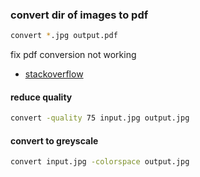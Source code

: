 ### convert dir of images to pdf
```bash
convert *.jpg output.pdf
```
fix pdf conversion not working
- [stackoverflow](https://stackoverflow.com/questions/52998331/imagemagick-security-policy-pdf-blocking-conversion)

#### reduce quality
```bash
convert -quality 75 input.jpg output.jpg
```

#### convert to greyscale
```bash
convert input.jpg -colorspace output.jpg
```